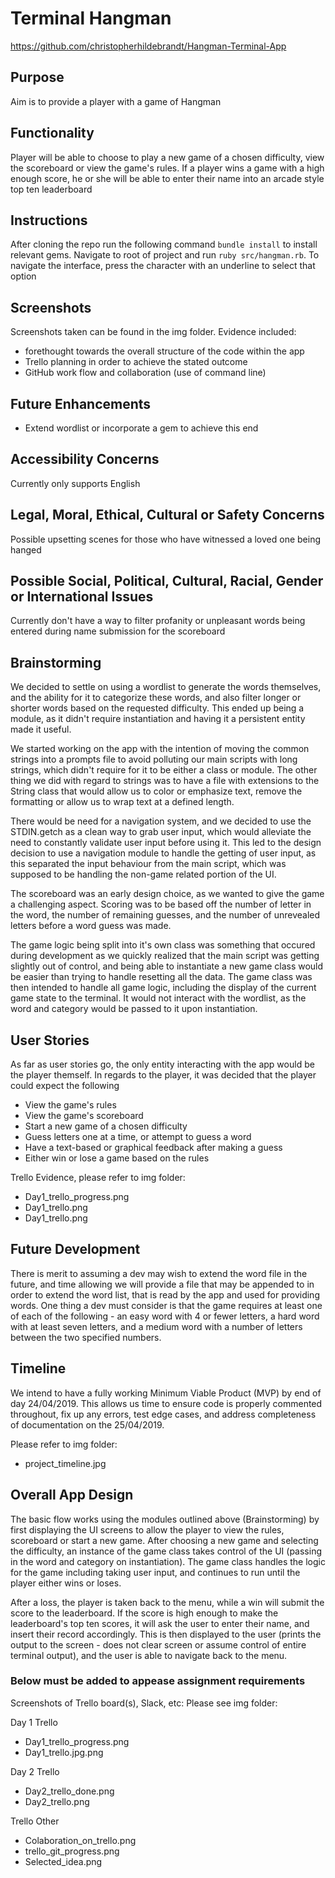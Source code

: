# Terminal Hangman
https://github.com/christopherhildebrandt/Hangman-Terminal-App

## Purpose
Aim is to provide a player with a game of Hangman

## Functionality
Player will be able to choose to play a new game of a chosen difficulty, view the scoreboard or view the game's rules. If a player wins a game with a high enough score, he or she will be able to enter their name into an arcade style top ten leaderboard

## Instructions
After cloning the repo run the following command `bundle install` to install relevant gems. Navigate to root of project and run `ruby src/hangman.rb`. To navigate the interface, press the character with an underline to select that option

## Screenshots
Screenshots taken can be found in the img folder. 
Evidence included:
- forethought towards the overall structure of the code within the app
- Trello planning in order to achieve the stated outcome
- GitHub work flow and collaboration (use of command line)

## Future Enhancements
* Extend wordlist or incorporate a gem to achieve this end

## Accessibility Concerns
Currently only supports English

## Legal, Moral, Ethical, Cultural or Safety Concerns
Possible upsetting scenes for those who have witnessed a loved one being hanged

## Possible Social, Political, Cultural, Racial, Gender or International Issues
Currently don't have a way to filter profanity or unpleasant words being entered during name submission for the scoreboard

## Brainstorming
We decided to settle on using a wordlist to generate the words themselves, and the ability for it to categorize these words, and also filter longer or shorter words based on the requested difficulty. This ended up being a module, as it didn't require instantiation and having it a persistent entity made it useful.

We started working on the app with the intention of moving the common strings into a prompts file to avoid polluting our main scripts with long strings, which didn't require for it to be either a class or module. The other thing we did with regard to strings was to have a file with extensions to the String class that would allow us to color or emphasize text, remove the formatting or allow us to wrap text at a defined length.

There would be need for a navigation system, and we decided to use the STDIN.getch as a clean way to grab user input, which would alleviate the need to constantly validate user input before using it. This led to the design decision to use a navigation module to handle the getting of user input, as this separated the input behaviour from the main script, which was supposed to be handling the non-game related portion of the UI.

The scoreboard was an early design choice, as we wanted to give the game a challenging aspect. Scoring was to be based off the number of letter in the word, the number of remaining guesses, and the number of unrevealed letters before a word guess was made.

The game logic being split into it's own class was something that occured during development as we quickly realized that the main script was getting slightly out of control, and being able to instantiate a new game class would be easier than trying to handle resetting all the data. The game class was then intended to handle all game logic, including the display of the current game state to the terminal. It would not interact with the wordlist, as the word and category would be passed to it upon instantiation.

## User Stories
As far as user stories go, the only entity interacting with the app would be the player themself. In regards to the player, it was decided that the player could expect the following 
* View the game's rules
* View the game's scoreboard
* Start a new game of a chosen difficulty
* Guess letters one at a time, or attempt to guess a word
* Have a text-based or graphical feedback after making a guess
* Either win or lose a game based on the rules

Trello Evidence, please refer to img folder:
- Day1_trello_progress.png
- Day1_trello.png
- Day1_trello.png


## Future Development
There is merit to assuming a dev may wish to extend the word file in the future, and time allowing we will provide a file that may be appended to in order to extend the word list, that is read by the app and used for providing words. One thing a dev must consider is that the game requires at least one of each of the following - an easy word with 4 or fewer letters, a hard word with at least seven letters, and a medium word with a number of letters between the two specified numbers.

## Timeline
We intend to have a fully working Minimum Viable Product (MVP) by end of day 24/04/2019. This allows us time to ensure code is properly commented throughout, fix up any errors, test edge cases, and address completeness of documentation on the 25/04/2019.

Please refer to img folder:
- project_timeline.jpg

## Overall App Design
The basic flow works using the modules outlined above (Brainstorming) by first displaying the UI screens to allow the player to view the rules, scoreboard or start a new game. After choosing a new game and selecting the difficulty, an instance of the game class takes control of the UI (passing in the word and category on instantiation). The game class handles the logic for the game including taking user input, and continues to run until the player either wins or loses.

After a loss, the player is taken back to the menu, while a win will submit the score to the leaderboard. If the score is high enough to make the leaderboard's top ten scores, it will ask the user to enter their name, and insert their record accordingly. This is then displayed to the user (prints the output to the screen - does not clear screen or assume control of entire terminal output), and the user is able to navigate back to the menu.

### Below must be added to appease assignment requirements

Screenshots of Trello board(s), Slack, etc:
Please see img folder:

Day 1 Trello
- Day1_trello_progress.png
- Day1_trello.jpg.png

Day 2 Trello
- Day2_trello_done.png
- Day2_trello.png

Trello Other
- Colaboration_on_trello.png
- trello_git_progress.png
- Selected_idea.png
